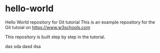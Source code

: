 # hello-world
Hello World repository for Git tutorial
This is an example repository for the Git tutoial on https://www.w3schools.com

This repository is built step by step in the tutorial.

das
sda
dasd
dsa
